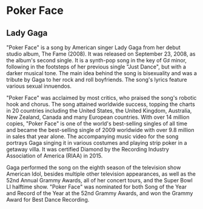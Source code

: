 # Poker Face

## Lady Gaga

"Poker Face" is a song by American singer Lady Gaga from her debut studio album, The Fame (2008).
It was released on September 23, 2008, as the album's second single. It is a synth-pop song in 
the key of G♯ minor, following in the footsteps of her previous single "Just Dance", but with a
darker musical tone. The main idea behind the song is bisexuality and was a tribute by Gaga to
her rock and roll boyfriends. The song's lyrics feature various sexual innuendos.

"Poker Face" was acclaimed by most critics, who praised the song's robotic hook and chorus. The
song attained worldwide success, topping the charts in 20 countries including the United States,
the United Kingdom, Australia, New Zealand, Canada and many European countries. With over 14
million copies, "Poker Face" is one of the world's best-selling singles of all time and became
the best-selling single of 2009 worldwide with over 9.8 million in sales that year alone. The
accompanying music video for the song portrays Gaga singing it in various costumes and playing
strip poker in a getaway villa. It was certified Diamond by the Recording Industry
Association of America (RIAA) in 2015.

Gaga performed the song on the eighth season of the television show American Idol, besides multiple 
other television appearances, as well as the 52nd Annual Grammy Awards, all of her concert tours, 
and the Super Bowl LI halftime show. "Poker Face" was nominated for both Song of the Year and 
Record of the Year at the 52nd Grammy Awards, and won the Grammy Award for Best Dance Recording. 

